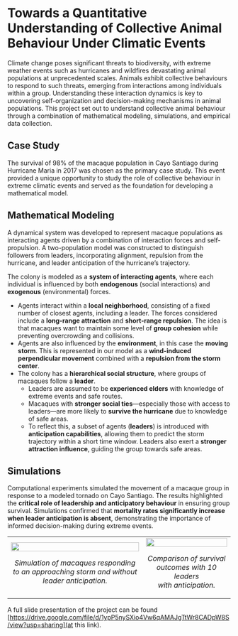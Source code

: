 # Towards a Quantitative Understanding of Collective Animal Behaviour Under Climatic Events

Climate change poses significant threats to biodiversity, with extreme weather events such as hurricanes and wildfires devastating animal populations at unprecedented scales. Animals exhibit collective behaviours to respond to such threats, emerging from interactions among individuals within a group. Understanding these interaction dynamics is key to uncovering self-organization and decision-making mechanisms in animal populations. This project set out to understand collective animal behaviour through a combination of mathematical modeling, simulations, and empirical data collection. 

## Case Study  

The survival of 98% of the macaque population in Cayo Santiago during Hurricane Maria in 2017 was chosen as the primary case study. This event provided a unique opportunity to study the role of collective behaviour in extreme climatic events and served as the foundation for developing a mathematical model.

## Mathematical Modeling  

A dynamical system was developed to represent macaque populations as interacting agents driven by a combination of interaction forces and self-propulsion. A two-population model was constructed to distinguish followers from leaders, incorporating alignment, repulsion from the hurricane, and leader anticipation of the hurricane’s trajectory.

The colony is modeled as a **system of interacting agents**, where each individual is influenced by both **endogenous** (social interactions) and **exogenous** (environmental) forces.

- Agents interact within a **local neighborhood**, consisting of a fixed number of closest agents, including a leader. The forces considered include a **long-range attraction** and **short-range repulsion**. The idea is that macaques want to maintain some level of **group cohesion** while preventing overcrowding and collisions.
- Agents are also influenced by the **environment**, in this case the **moving storm**. This is represented in our model as a **wind-induced perpendicular movement** combined with a **repulsion from the storm center**.
- The colony has a **hierarchical social structure**, where groups of macaques follow a **leader**.  
  - Leaders are assumed to be **experienced elders** with knowledge of extreme events and safe routes.  
  - Macaques with **stronger social ties**—especially those with access to leaders—are more likely to **survive the hurricane** due to knowledge of safe areas.  
  - To reflect this, a subset of agents (**leaders**) is introduced with **anticipation capabilities**, allowing them to predict the storm trajectory within a short time window. Leaders also exert a **stronger attraction influence**, guiding the group towards safe areas.



## Simulations  

Computational experiments simulated the movement of a macaque group in response to a modeled tornado on Cayo Santiago. The results highlighted the **critical role of leadership and anticipatory behaviour** in ensuring group survival. Simulations confirmed that **mortality rates significantly increase when leader anticipation is absent**, demonstrating the importance of informed decision-making during extreme events.  

<table>
  <tr>
    <td align="center">
      <img src="supplementary_material/simulation_0leaders.gif" width="100%">
      <p><em>Simulation of macaques responding to an approaching storm and without leader anticipation.</em></p>
    </td>
    <td align="center">
      <img src="supplementary_material/simulation_10leaders.gif" width="100%">
      <p><em>Comparison of survival outcomes with 10 leaders <br /> with anticipation.</em></p>
    </td>
  </tr>
</table>

A full slide presentation of the project can be found [https://drive.google.com/file/d/1ypP5nySXio4Vw6qAMAJgTtWr8CADpW8S/view?usp=sharing](at this link). 


